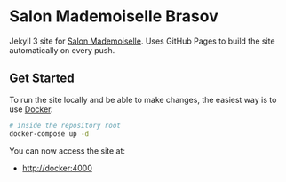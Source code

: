 # Salon Mademoiselle Brasov

Jekyll 3 site for [Salon Mademoiselle](http://salonmademoiselle.ro). Uses GitHub Pages to build the site automatically on every push.

## Get Started

To run the site locally and be able to make changes, the easiest way is to use [Docker](https://www.docker.com/).

```sh
# inside the repository root
docker-compose up -d
```

You can now access the site at:

- <http://docker:4000>
